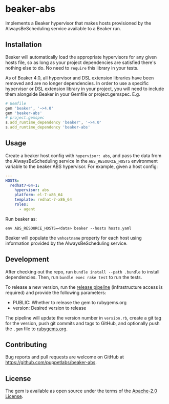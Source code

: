 # beaker-abs

Implements a Beaker hypervisor that makes hosts provisioned by the AlwaysBeScheduling service available to a Beaker run.

## Installation

Beaker will automatically load the appropriate hypervisors for any given hosts file, so as long as your project dependencies are satisfied there's nothing else to do. No need to `require` this library in your tests.

As of Beaker 4.0, all hypervisor and DSL extension libraries have been removed and are no longer dependencies. In order to use a specific hypervisor or DSL extension library in your project, you will need to include them alongside Beaker in your Gemfile or project.gemspec. E.g.

~~~ruby
# Gemfile
gem 'beaker', '~>4.0'
gem 'beaker-abs'
# project.gemspec
s.add_runtime_dependency 'beaker', '~>4.0'
s.add_runtime_dependency 'beaker-abs'
~~~

## Usage

Create a beaker host config with `hypervisor: abs`, and pass the data from the
AlwaysBeScheduling service in the `ABS_RESOURCE_HOSTS` environment variable to
the beaker ABS hypervisor. For example, given a host config:

```yaml
---
HOSTS:
  redhat7-64-1:
    hypervisor: abs
    platform: el-7-x86_64
    template: redhat-7-x86_64
    roles:
      - agent
```

Run beaker as:

```
env ABS_RESOURCE_HOSTS=<data> beaker --hosts hosts.yaml
```

Beaker will populate the `vmhostname` property for each host using information provided by the AlwaysBeScheduling service.

## Development

After checking out the repo, run `bundle install --path .bundle` to install dependencies. Then, run `bundle exec rake test` to run the tests.

To release a new version, run the [release pipeline](https://jenkins-qe.delivery.puppetlabs.net/job/qe_beaker-abs_init-multijob_master/) 
(infrastructure access is required) and provide the following parameters:

- PUBLIC: Whether to release the gem to rubygems.org
- version: Desired version to release

The pipeline will update the version number in `version.rb`, create a git tag for the version, push git commits and tags to
GitHub, and optionally push the `.gem` file to [rubygems.org](https://rubygems.org).

## Contributing

Bug reports and pull requests are welcome on GitHub at https://github.com/puppetlabs/beaker-abs.


## License

The gem is available as open source under the terms of the [Apache-2.0 License](https://opensource.org/licenses/Apache-2.0).


